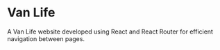 # Van Life

A Van Life website developed using React and React Router for efficient navigation between pages.

